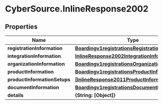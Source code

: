 # CyberSource.InlineResponse2002

## Properties
Name | Type | Description | Notes
------------ | ------------- | ------------- | -------------
**registrationInformation** | [**Boardingv1registrationsRegistrationInformation**](Boardingv1registrationsRegistrationInformation.md) |  | [optional] 
**integrationInformation** | [**InlineResponse2002IntegrationInformation**](InlineResponse2002IntegrationInformation.md) |  | [optional] 
**organizationInformation** | [**Boardingv1registrationsOrganizationInformation**](Boardingv1registrationsOrganizationInformation.md) |  | [optional] 
**productInformation** | [**Boardingv1registrationsProductInformation**](Boardingv1registrationsProductInformation.md) |  | [optional] 
**productInformationSetups** | [**[InlineResponse2011ProductInformationSetups]**](InlineResponse2011ProductInformationSetups.md) |  | [optional] 
**documentInformation** | [**Boardingv1registrationsDocumentInformation**](Boardingv1registrationsDocumentInformation.md) |  | [optional] 
**details** | **{String: [Object]}** |  | [optional] 


